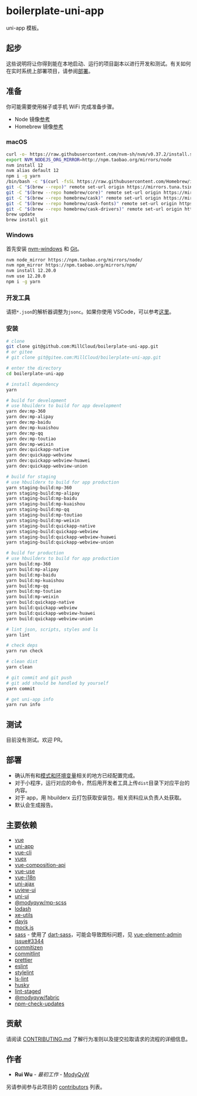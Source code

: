 # boilerplate-uni-app

uni-app 模板。

## 起步

这些说明将让你得到能在本地启动、运行的项目副本以进行开发和测试。有关如何在实时系统上部署项目，请参阅[部署](#部署)。

## 准备

你可能需要使用梯子或手机 WiFi 完成准备步骤。

- Node 镜像[参考](https://developer.aliyun.com/mirror/NPM)
- Homebrew 镜像[参考](https://mirrors.tuna.tsinghua.edu.cn/help/homebrew/)

### macOS

```sh
curl -o- https://raw.githubusercontent.com/nvm-sh/nvm/v0.37.2/install.sh | bash
export NVM_NODEJS_ORG_MIRROR=http://npm.taobao.org/mirrors/node
nvm install 12
nvm alias default 12
npm i -g yarn
/bin/bash -c "$(curl -fsSL https://raw.githubusercontent.com/Homebrew/install/HEAD/install.sh)"
git -C "$(brew --repo)" remote set-url origin https://mirrors.tuna.tsinghua.edu.cn/git/homebrew/brew.git
git -C "$(brew --repo homebrew/core)" remote set-url origin https://mirrors.tuna.tsinghua.edu.cn/git/homebrew/homebrew-core.git
git -C "$(brew --repo homebrew/cask)" remote set-url origin https://mirrors.tuna.tsinghua.edu.cn/git/homebrew/homebrew-cask.git
git -C "$(brew --repo homebrew/cask-fonts)" remote set-url origin https://mirrors.tuna.tsinghua.edu.cn/git/homebrew/homebrew-cask-fonts.git
git -C "$(brew --repo homebrew/cask-drivers)" remote set-url origin https://mirrors.tuna.tsinghua.edu.cn/git/homebrew/homebrew-cask-drivers.git
brew update
brew install git

```

### Windows

首先安装 [nvm-windows](https://github.com/coreybutler/nvm-windows/releases/download/1.1.7/nvm-setup.zip) 和 [Git](https://git-scm.com/downloads)。

```sh
nvm node_mirror https://npm.taobao.org/mirrors/node/
nvm npm_mirror https://npm.taobao.org/mirrors/npm/
nvm install 12.20.0
nvm use 12.20.0
npm i -g yarn

```

### 开发工具

请把`*.json`的解析器调整为`jsonc`。如果你使用 VSCode，可以参考[这里](https://www.yuque.com/modyqyw/environment/aozv2q)。

### 安装

```sh
# clone
git clone git@github.com:MillCloud/boilerplate-uni-app.git
# or gitee
# git clone git@gitee.com:MillCloud/boilerplate-uni-app.git

# enter the directory
cd boilerplate-uni-app

# install dependency
yarn

# build for development
# use hbuilderx to build for app development
yarn dev:mp-360
yarn dev:mp-alipay
yarn dev:mp-baidu
yarn dev:mp-kuaishou
yarn dev:mp-qq
yarn dev:mp-toutiao
yarn dev:mp-weixin
yarn dev:quickapp-native
yarn dev:quickapp-webview
yarn dev:quickapp-webview-huawei
yarn dev:quickapp-webview-union

# build for staging
# use hbuilderx to build for app production
yarn staging-build:mp-360
yarn staging-build:mp-alipay
yarn staging-build:mp-baidu
yarn staging-build:mp-kuaishou
yarn staging-build:mp-qq
yarn staging-build:mp-toutiao
yarn staging-build:mp-weixin
yarn staging-build:quickapp-native
yarn staging-build:quickapp-webview
yarn staging-build:quickapp-webview-huawei
yarn staging-build:quickapp-webview-union

# build for production
# use hbuilderx to build for app production
yarn build:mp-360
yarn build:mp-alipay
yarn build:mp-baidu
yarn build:mp-kuaishou
yarn build:mp-qq
yarn build:mp-toutiao
yarn build:mp-weixin
yarn build:quickapp-native
yarn build:quickapp-webview
yarn build:quickapp-webview-huawei
yarn build:quickapp-webview-union

# lint json, scripts, styles and ls
yarn lint

# check deps
yarn run check

# clean dist
yarn clean

# git commit and git push
# git add should be handled by yourself
yarn commit

# get uni-app info
yarn run info
```

## 测试

目前没有测试。欢迎 PR。

## 部署

- 确认所有和[模式和环境变量](https://cli.vuejs.org/zh/guide/mode-and-env.html)相关的地方已经配置完成。
- 对于小程序，运行对应的命令，然后用开发者工具上传`dist`目录下对应平台的内容。
- 对于 app，用 hbuilderx 云打包获取安装包，相关资料应从负责人处获取。
- 默认会生成报告。

## 主要依赖

- [vue](https://vuejs.org)
- [uni-app](https://uniapp.dcloud.io/)
- [vue-cli](https://cli.vuejs.org/)
- [vuex](https://vuex.vuejs.org/)
- [vue-composition-api](https://composition-api.vuejs.org/)
- [vue-use](https://vueuse.js.org/)
- [vue-i18n](https://kazupon.github.io/vue-i18n/)
- [uni-ajax](https://uniajax.ponjs.com/)
- [uview-ui](https://www.uviewui.com/)
- [uni-ui](https://uniapp.dcloud.io/component/README?id=uniui)
- [@modyqyw/mp-scss](https://modyqyw.github.io/mp-scss/)
- [lodash](https://lodash.com/)
- [xe-utils](https://github.com/x-extends/xe-utils#readme)
- [dayjs](https://day.js.org)
- [mock.js](http://mockjs.com/)
- [sass](https://sass-lang.com/) - 使用了 [dart-sass](https://sass-lang.com/dart-sass)，可能会导致图标问题，见 [vue-element-admin issue#3344](https://github.com/PanJiaChen/vue-element-admin/issues/3344)
- [commitizen](http://commitizen.github.io/cz-cli/)
- [commitlint](https://commitlint.js.org/)
- [prettier](https://prettier.io/)
- [eslint](https://eslint.org/)
- [stylelint](https://stylelint.io/)
- [ls-lint](https://ls-lint.org/)
- [husky](https://github.com/typicode/husky#readme)
- [lint-staged](https://github.com/okonet/lint-staged#readme)
- [@modyqyw/fabric](https://github.com/MillCloud/fabric#readme)
- [npm-check-updates](https://github.com/raineorshine/npm-check-updates#readme)

## 贡献

请阅读 [CONTRIBUTING.md](./CONTRIBUTING.md) 了解行为准则以及提交拉取请求的流程的详细信息。

## 作者

- **Rui Wu** - *最初工作* - [ModyQyW](https://github.com/ModyQyW)

另请参阅参与此项目的 [contributors](https://github.com/ModyQyW/boilerplate-uni-app/contributors) 列表。
